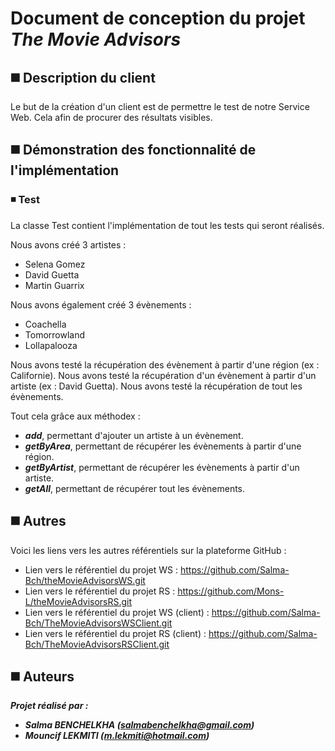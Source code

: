 # Document de conception du projet *The Movie Advisors*

## :black_medium_square: Description du client
Le but de la création d'un client est de permettre le test de notre Service Web. Cela afin de procurer des résultats visibles.

## :black_medium_square: Démonstration des fonctionnalité de l'implémentation

### :black_medium_small_square: Test
La classe Test contient l'implémentation de tout les tests qui seront réalisés.

Nous avons créé 3 artistes :
 * Selena Gomez
 * David Guetta
 * Martin Guarrix
 
 Nous avons également créé 3 évènements :
  * Coachella
  * Tomorrowland
  * Lollapalooza

Nous avons testé la récupération des évènement à partir d'une région (ex : Californie).
Nous avons testé la récupération d'un évènement à partir d'un artiste (ex : David Guetta).
Nous avons testé la récupération de tout les évènements.

Tout cela grâce aux méthodex :
 * **_add_**, permettant d'ajouter un artiste à un évènement.
 * **_getByArea_**, permettant de récupérer les évènements à partir d'une région.
 * **_getByArtist_**, permettant de récupérer les évènements à partir d'un artiste.
 * **_getAll_**, permettant de récupérer tout les évènements.

## :black_medium_square: Autres
Voici les liens vers les autres référentiels sur la plateforme GitHub :
  * Lien vers le référentiel du projet WS : https://github.com/Salma-Bch/theMovieAdvisorsWS.git
  * Lien vers le référentiel du projet RS : https://github.com/Mons-L/theMovieAdvisorsRS.git
  * Lien vers le référentiel du projet WS (client) : https://github.com/Salma-Bch/TheMovieAdvisorsWSClient.git
  * Lien vers le référentiel du projet RS (client) : https://github.com/Salma-Bch/TheMovieAdvisorsRSClient.git

## :black_medium_square: Auteurs
**_Projet réalisé par :_**
* **_Salma BENCHELKHA (salmabenchelkha@gmail.com)_**
* **_Mouncif LEKMITI (m.lekmiti@hotmail.com)_**

